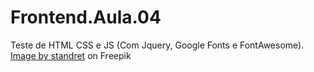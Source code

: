 # Frontend.Aula.04
 Teste de HTML CSS e JS (Com Jquery, Google Fonts e FontAwesome).
<a href="https://www.freepik.com/free-photo/mechanic-hand-checking-fixing-broken-car-car-service-garage_10521910.htm#query=motor%20background&position=40&from_view=search&track=ais">Image by standret</a> on Freepik
